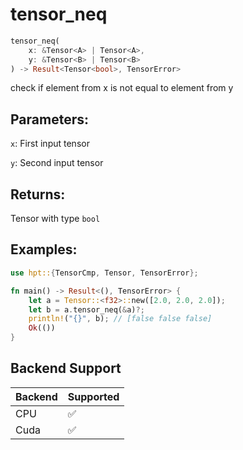 # tensor_neq
```rust
tensor_neq(
    x: &Tensor<A> | Tensor<A>, 
    y: &Tensor<B> | Tensor<B>
) -> Result<Tensor<bool>, TensorError>
```
check if element from x is not equal to element from y

## Parameters:
`x`: First input tensor

`y`: Second input tensor

## Returns:
Tensor with type `bool`

## Examples:
```rust
use hpt::{TensorCmp, Tensor, TensorError};

fn main() -> Result<(), TensorError> {
    let a = Tensor::<f32>::new([2.0, 2.0, 2.0]);
    let b = a.tensor_neq(&a)?;
    println!("{}", b); // [false false false]
    Ok(())
}
```
## Backend Support
| Backend | Supported |
|---------|-----------|
| CPU     | ✅         |
| Cuda    | ✅        |